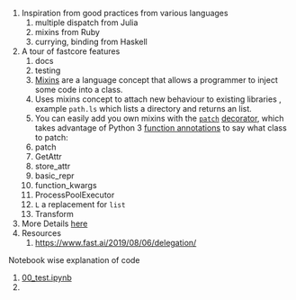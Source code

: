 
1. Inspiration from good practices from various languages
	1. multiple dispatch from Julia
	2. mixins from Ruby
	3. currying, binding from Haskell
2. A tour of fastcore features
	1. docs
	2. testing
	3. [Mixins](https://en.wikipedia.org/wiki/Mixin) are a language concept that allows a programmer to inject some code into a class.
	4. Uses mixins concept to attach new behaviour to existing libraries , example `path.ls` which lists a directory and returns an list.
	5. You can easily add you own mixins with the [`patch`](https://fastcore.fast.ai/basics.html#patch) [decorator](https://realpython.com/primer-on-python-decorators/), which takes advantage of Python 3 [function annotations](https://www.python.org/dev/peps/pep-3107/#parameters) to say what class to patch:
	6. patch
	7. GetAttr
	8. store_attr
	9. basic_repr
	10. function_kwargs
	11. ProcessPoolExecutor
	12. `L` a replacement for `list`
	13. Transform
3. More Details [here]( https://fastcore.fast.ai/tour.html)
4. Resources
	1. https://www.fast.ai/2019/08/06/delegation/


Notebook wise explanation of code

1. [00_test.ipynb](00_test.ipynb)
2. 